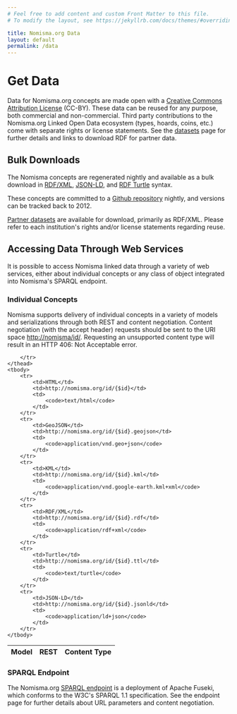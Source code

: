 ```yaml
---
# Feel free to add content and custom Front Matter to this file.
# To modify the layout, see https://jekyllrb.com/docs/themes/#overriding-theme-defaults

title: Nomisma.org Data
layout: default
permalink: /data
---
```


# Get Data

Data for Nomisma.org concepts are made open with a [Creative Commons Attribution License](https://creativecommons.org/licenses/by/4.0/) (CC-BY). These data can be reused for any purpose, both commercial and non-commercial. Third party contributions to the Nomisma.org Linked Open Data ecosystem (types, hoards, coins, etc.) come with separate rights or license statements. See the [datasets](/datasets) page for further details and links to download RDF for partner data.

## Bulk Downloads
The Nomisma concepts are regenerated nightly and available as a bulk download in [RDF/XML](/nomisma.org.rdf), [JSON-LD](/nomisma.org.jsonld), and [RDF Turtle](/nomisma.org.ttl) syntax.

These concepts are committed to a [Github repository](https://github.com/nomisma/data) nightly, and versions can be tracked back to 2012.

[Partner datasets](/datasets) are available for download, primarily as RDF/XML. Please refer to each institution's rights and/or license statements regarding reuse.

## Accessing Data Through Web Services
It is possible to access Nomisma linked data through a variety of web services, either about individual concepts or any class of object integrated into Nomisma's SPARQL endpoint.

### Individual Concepts
Nomisma supports delivery of individual concepts in a variety of models and serializations through both REST and content negotiation. Content negotiation (with the accept header) requests should be sent to the URI space [http://nomisma/id/](http://nomisma/id/). Requesting an unsupported content type will result in an HTTP 406: Not Acceptable error.

<table class="table">
	<thead>
		<tr>
			<th>Model</th>
			<th>REST</th>
			<th>Content Type</th>

		</tr>
	</thead>
	<tbody>
		<tr>
			<td>HTML</td>
			<td>http://nomisma.org/id/{$id}</td>
			<td>
				<code>text/html</code>
			</td>
		</tr>
		<tr>
			<td>GeoJSON</td>
			<td>http://nomisma.org/id/{$id}.geojson</td>
			<td>
				<code>application/vnd.geo+json</code>
			</td>
		</tr>
		<tr>
			<td>KML</td>
			<td>http://nomisma.org/id/{$id}.kml</td>
			<td>
				<code>application/vnd.google-earth.kml+xml</code>
			</td>
		</tr>
		<tr>
			<td>RDF/XML</td>
			<td>http://nomisma.org/id/{$id}.rdf</td>
			<td>
				<code>application/rdf+xml</code>
			</td>
		</tr>
		<tr>
			<td>Turtle</td>
			<td>http://nomisma.org/id/{$id}.ttl</td>
			<td>
				<code>text/turtle</code>
			</td>
		</tr>
		<tr>
			<td>JSON-LD</td>
			<td>http://nomisma.org/id/{$id}.jsonld</td>
			<td>
				<code>application/ld+json</code>
			</td>
		</tr>
	</tbody>
</table>

### SPARQL Endpoint
The Nomisma.org [SPARQL endpoint](/sparql) is a deployment of Apache Fuseki, which conforms to the W3C's SPARQL 1.1 specification. See the endpoint page for further details about URL parameters and content negotiation.

